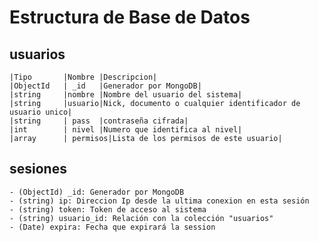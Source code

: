 # Estructura de Base de Datos

## usuarios


    |Tipo       |Nombre |Descripcion|
    |ObjectId   | _id   |Generador por MongoDB|
    |string     |nombre |Nombre del usuario del sistema|
    |string     |usuario|Nick, documento o cualquier identificador de usuario unico|
    |string     | pass  |contraseña cifrada|
    |int        | nivel |Numero que identifica al nivel|
    |array      | permisos|Lista de los permisos de este usuario|

## sesiones
    - (ObjectId) _id: Generador por MongoDB
    - (string) ip: Direccion Ip desde la ultima conexion en esta sesión
    - (string) token: Token de acceso al sistema
    - (string) usuario_id: Relación con la colección "usuarios"
    - (Date) expira: Fecha que expirará la session